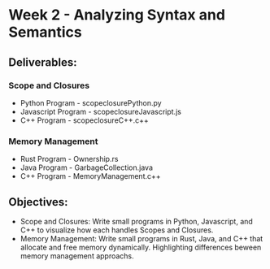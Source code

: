 # Week 2 - Analyzing Syntax and Semantics

## Deliverables:
### Scope and Closures
- Python Program - scopeclosurePython.py
- Javascript Program - scopeclosureJavascript.js
- C++ Program - scopeclosureC++.c++

### Memory Management
- Rust Program - Ownership.rs
- Java Program - GarbageCollection.java
- C++ Program - MemoryManagement.c++

## Objectives:
- Scope and Closures: Write small programs in Python, Javascript, and C++ to visualize how each handles Scopes and Closures.
- Memory Management: Write small programs in Rust, Java, and C++ that allocate and free memory dynamically. Highlighting differences beween memory management approachs.
